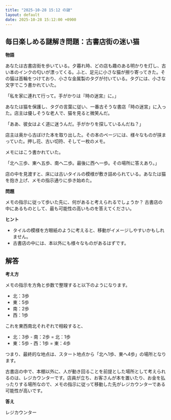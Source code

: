 ```yaml
---
title: "2025-10-28 15:12 の謎"
layout: default
date: 2025-10-28 15:12:00 +0900
---
```

## 毎日楽しめる謎解き問題：古書店街の迷い猫

**物語**

あなたは古書店街を歩いている。夕暮れ時、どの店も趣のある明かりを灯し、古い本のインクの匂いが漂ってくる。ふと、足元に小さな猫が擦り寄ってきた。その猫は首輪をつけており、小さな金属製のタグが付いている。タグには、小さな文字でこう書かれていた。

「私を家に連れて行って。手がかりは『時の迷宮』に。」

あなたは猫を保護し、タグの言葉に従い、一番古そうな書店「時の迷宮」に入った。店主は優しそうな老人で、猫を見ると微笑んだ。

「ああ、彼女はよく道に迷うんだ。手がかりを探しているんだね？」

店主は奥から古ぼけた本を取り出した。その本のページには、様々なものが挟まっていた。押し花、古い切符、そして一枚のメモ。

メモにはこう書かれていた。

「北へ三歩、東へ五歩、南へ二歩。最後に西へ一歩。その場所に答えあり。」

店の中を見渡すと、床には古いタイルの模様が敷き詰められている。あなたは猫を抱き上げ、メモの指示通りに歩き始めた。

**問題**

メモの指示に従って歩いた先に、何があると考えられるでしょうか？ 古書店の中にあるものとして、最も可能性の高いものを答えてください。

**ヒント**

*   タイルの模様を方眼紙のように考えると、移動がイメージしやすいかもしれません。
*   古書店の中には、本以外にも様々なものがあるはずです。

## 解答

**考え方**

メモの指示を方角と歩数で整理すると以下のようになります。

*   北：3歩
*   東：5歩
*   南：2歩
*   西：1歩

これを東西南北それぞれで相殺すると、

*   北：3歩 - 南：2歩 = 北：1歩
*   東：5歩 - 西：1歩 = 東：4歩

つまり、最終的な地点は、スタート地点から「北へ1歩、東へ4歩」の場所となります。

古書店の中で、本棚以外に、人が動き回ることを前提とした場所として考えられるのは、レジカウンターです。店員が立ち、お客さんが本を置いたり、お金を払ったりする場所なので、メモの指示に従って移動した先がレジカウンターである可能性が高いです。

**答え**

レジカウンター
